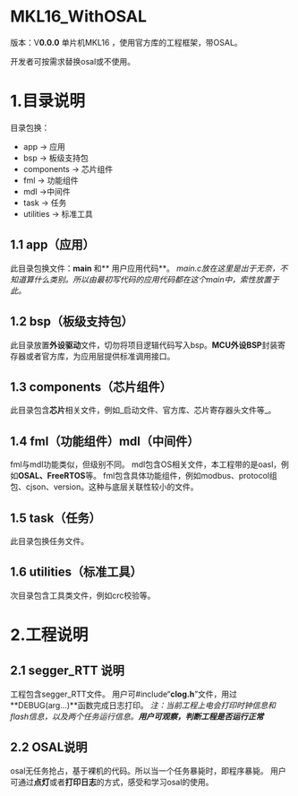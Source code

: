 # MKL16_WithOSAL
版本：V**0.0.0**
单片机MKL16 ，使用官方库的工程框架，带OSAL。

开发者可按需求替换osal或不使用。


# 1.目录说明
目录包换：
* app -> 应用
* bsp -> 板级支持包
* components -> 芯片组件
* fml -> 功能组件
* mdl ->中间件
* task -> 任务
* utilities -> 标准工具

## 1.1 app（应用）
此目录包换文件：**main** 和** 用户应用代码**。
_main.c放在这里是出于无奈，不知道算什么类别。所以由最初写代码的应用代码都在这个main中，索性放置于此。_

## 1.2 bsp（板级支持包）
此目录放置**外设驱动**文件，切勿将项目逻辑代码写入bsp。**MCU外设BSP**封装寄存器或者官方库，为应用层提供标准调用接口。

## 1.3 components（芯片组件）
此目录包含**芯片**相关文件，例如_启动文件、官方库、芯片寄存器头文件等_。

## 1.4 fml（功能组件）mdl（中间件）
fml与mdl功能类似，但级别不同。
mdl包含OS相关文件，本工程带的是oasl，例如**OSAL、FreeRTOS**等。
fml包含具体功能组件，例如modbus、protocol组包、cjson、version。这种与底层关联性较小的文件。

## 1.5 task（任务）
此目录包换任务文件。

## 1.6 utilities（标准工具）
次目录包含工具类文件，例如crc校验等。

# 2.工程说明
## 2.1 segger_RTT 说明
工程包含segger_RTT文件。
用户可#include“**clog.h**”文件，用过**DEBUG(arg...)**函数完成日志打印。
_注：当前工程上电会打印时钟信息和flash信息，以及两个任务运行信息。**用户可观察，判断工程是否运行正常**_

## 2.2 OSAL说明
osal无任务抢占，基于裸机的代码。所以当一个任务暴毙时，即程序暴毙。
用户可通过**点灯**或者**打印日志**的方式，感受和学习osal的使用。



